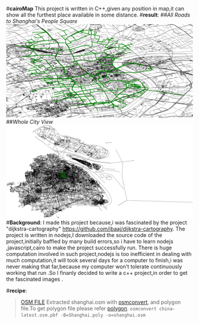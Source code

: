 #**cairoMap**
This project is written in C++,given any position in map,it can show all the furthest place available in some distance.
#**result**:
##*All Roads  to Shanghai's People Square*
![Alt text](/results/shanghai5000.png?raw=true "Shanghai")
##*Whole City View*
![Alt text](/results/shanghai.png?raw=true "Shanghai")
#**Background**:
I made this project because,i was fascinated by the project "dijkstra-cartography" https://github.com/ibaaj/dijkstra-cartography.
The project is written in nodejs,I downloaded the source code of the project,initially baffled by many build errors,so i have to learn nodejs ,javascript,cairo to make the project successfully run.
There is huge computation involved in such project,nodejs is too inefficient in dealing with much computation,it will took several days for a computer to finish,i was never making that far,because my computer won't tolerate continuously working that run .So I finanly decided to write a c++ project,in order to get the fascinated images .

#**recipe**:
>[OSM FILE](http://download.geofabrik.de/asia/china.html) 
>Extracted shanghai.osm with [osmconvert](http://wiki.openstreetmap.org/wiki/Osmconvert), and polygon file.To get polygon file please refer [polygon](https://github.com/JamesChevalier/cities).
`osmconvert china-latest.osm.pbf -B=Shanghai.poly -o=shanghai.osm`
